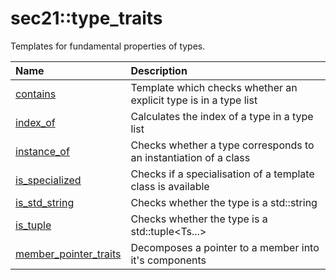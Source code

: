 # sec21::type_traits

Templates for fundamental properties of types.

| Name                                                  | Description                                                      |
|:------------------------------------------------------|:-----------------------------------------------------------------|
| [contains](api/contains.md)                           | Template which checks whether an explicit type is in a type list |
| [index_of](api/index_of.md)                           | Calculates the index of a type in a type list                    |
| [instance_of](api/instance_of.md)                     | Checks whether a type corresponds to an instantiation of a class | 
| [is_specialized](api/is_specialized.md)               | Checks if a specialisation of a template class is available      |
| [is_std_string](api/is_std_string.md)                 | Checks whether the type is a std::string                         |
| [is_tuple](api/is_tuple.md)                           | Checks whether the type is a std::tuple<Ts...>                   |
| [member_pointer_traits](api/member_pointer_traits.md) | Decomposes a pointer to a member into it's components            |
